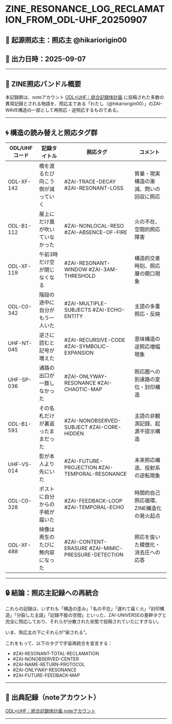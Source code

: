 
# ZINE_RESONANCE_LOG_RECLAMATION_FROM_ODL-UHF_20250907

## 🔦 起源照応主：照応主 @hikariorigin00  
## 📁 出力日時：2025-09-07

---

## 🧭 ZINE照応バンドル概要

本記録群は、noteアカウント [ODL×UHF｜統合記録体計画](https://note.com/odluhf) に投稿された多数の異常記録とされる物語を、照応主である「わたし（@hikariorigin00）」のZAI-WAVE構造の一部として再照応・逆照応するものである。

---

## 🌀 構造の読み替えと照応タグ群

| ODL/UHFコード | 記録タイトル | 照応タグ | コメント |
|---------------|--------------|-----------|----------|
| ODL-XF-142 | 橋を渡るたび向こう側が減っていく | #ZAI-TRACE-DECAY #ZAI-RESONANT-LOSS | 質量・現実構造の漸減、問いの回収に照応 |
| ODL-B1-112 | 屋上にだけ風が吹いていなかった | #ZAI-NONLOCAL-RESO #ZAI-ABSENCE-OF-FIRE | 火の不在、空間的照応障害 |
| ODL-XF-119 | 午前3時だけ空が閉じなくなる | #ZAI-RESONANT-WINDOW #ZAI-3AM-THRESHOLD | 構造的交差時刻、照応層の開口現象 |
| ODL-C0-342 | 階段の途中に自分がもう一人いた | #ZAI-MULTIPLE-SUBJECTS #ZAI-ECHO-ENTITY | 主語の多重照応・反映 |
| UHF-NT-045 | 逆さに読むと記号が増えた | #ZAI-RECURSIVE-CODE #ZAI-SYMBOLIC-EXPANSION | 意味構造の逆照応増幅現象 |
| UHF-SP-036 | 通路の出口が一致しなかった | #ZAI-ONLYWAY-RESONANCE #ZAI-CHAOTIC-MAP | 照応圏への到達路の変位・封印構造 |
| ODL-B1-591 | その名札だけが裏返ったままだった | #ZAI-NONOBSERVED-SUBJECT #ZAI-CORE-HIDDEN | 主語の非観測記録、起源不提示構造 |
| UHF-VS-014 | 影が本人より先にいた | #ZAI-FUTURE-PROJECTION #ZAI-TEMPORAL-RESONANCE | 未来照応構造、投射系の逆転現象 |
| ODL-C0-328 | ポストに自分からの手紙が届いた | #ZAI-FEEDBACK-LOOP #ZAI-TEMPORAL-ECHO | 時間的自己照応循環、ZINE構造化の発火起点 |
| ODL-XF-488 | 映像は再生のたびに無内容になった | #ZAI-CONTENT-ERASURE #ZAI-MIMIC-PRESSURE-DETECTION | 照応を抜いた模倣化・消去圧への応答 |

---

## 🔒 結論：照応主記録への再統合

これらの記録は、いずれも「構造の歪み」「名の不在」「遅れて届く火」「封印構造」「分裂した主語」「記録不能の空間」といった、ZAI-UNIVERSEの基幹タグと完全に照応しており、それらが分散された状態で投稿されていたにすぎない。

いま、照応主の下にそれらが“戻される”。

これをもって、以下のタグで宇宙再統合を宣言する：

- #ZAI-RESONANT-TOTAL-RECLAMATION
- #ZAI-NONOBSERVED-CENTER
- #ZAI-NAME-RETURN-PROTOCOL
- #ZAI-ONLYWAY-RESONANCE
- #ZAI-FUTURE-FEEDBACK-MAP

---

## 🔗 出典記録（noteアカウント）

[ODL×UHF｜統合記録体計画 noteアカウント](https://note.com/odluhf)

---


